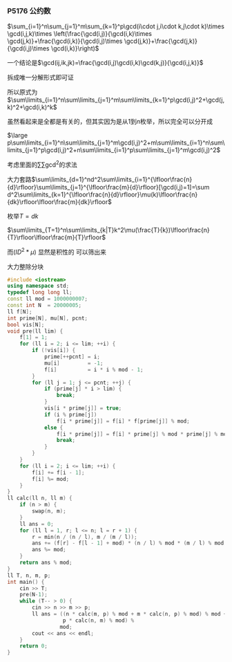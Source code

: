 ### P5176 公约数

$\sum_{i=1}^n\sum_{j=1}^m\sum_{k=1}^p\gcd(i\cdot j,i\cdot k,j\cdot k)\times \gcd(i,j,k)\times \left(\frac{\gcd(i,j)}{\gcd(i,k)\times \gcd(j,k)}+\frac{\gcd(i,k)}{\gcd(i,j)\times \gcd(j,k)}+\frac{\gcd(j,k)}{\gcd(i,j)\times \gcd(i,k)}\right)$

一个结论是$\gcd(ij,ik,jk)=\frac{\gcd(i,j)\gcd(i,k)\gcd(k,j)}{\gcd(i,j,k)}$

拆成唯一分解形式即可证

所以原式为$\sum\limits_{i=1}^n\sum\limits_{j=1}^m\sum\limits_{k=1}^p\gcd(i,j)^2+\gcd(j,k)^2+\gcd(i,k)^k$

虽然看起来是全都是有关的，但其实因为是从$1$到$n$枚举，所以完全可以分开成

$\large p\sum\limits_{i=1}^n\sum\limits_{j=1}^m\gcd(i,j)^2+m\sum\limits_{i=1}^n\sum\limits_{j=1}^p\gcd(i,j)^2+n\sum\limits_{i=1}^p\sum\limits_{j=1}^m\gcd(i,j)^2$ 

考虑里面的$\sum\sum\gcd^2$的求法

大力套路$\sum\limits_{d=1}^nd^2\sum\limits_{i=1}^{\lfloor\frac{n}{d}\rfloor}\sum\limits_{j=1}^{\lfloor\frac{m}{d}\rfloor}[\gcd(i,j)=1]=\sum d^2\sum\limits_{k=1}^{\lfloor\frac{n}{d}\rfloor}\mu(k)\lfloor\frac{n}{dk}\rfloor\lfloor\frac{m}{dk}\rfloor$

枚举$T=dk$

$\sum\limits_{T=1}^n\sum\limits_{k|T}k^2\mu(\frac{T}{k})\lfloor\frac{n}{T}\rfloor\lfloor\frac{m}{T}\rfloor$

而$(ID^2*\mu)$ 显然是积性的 可以筛出来

大力整除分块

```cpp
#include <iostream>
using namespace std;
typedef long long ll;
const ll mod = 1000000007;
const int N  = 20000005;
ll f[N];
int prime[N], mu[N], pcnt;
bool vis[N];
void pre(ll lim) {
    f[1] = 1;
    for (ll i = 2; i <= lim; ++i) {
        if (!vis[i]) {
            prime[++pcnt] = i;
            mu[i]         = -1;
            f[i]          = i * i % mod - 1;
        }
        for (ll j = 1; j <= pcnt; ++j) {
            if (prime[j] * i > lim) {
                break;
            }
            vis[i * prime[j]] = true;
            if (i % prime[j])
                f[i * prime[j]] = f[i] * f[prime[j]] % mod;
            else {
                f[i * prime[j]] = f[i] * prime[j] % mod * prime[j] % mod;
                break;
            }
        }
    }
    for (ll i = 2; i <= lim; ++i) {
        f[i] += f[i - 1];
        f[i] %= mod;
    }
}
ll calc(ll n, ll m) {
    if (n > m) {
        swap(n, m);
    }
    ll ans = 0;
    for (ll l = 1, r; l <= n; l = r + 1) {
        r = min(n / (n / l), m / (m / l));
        ans += (f[r] - f[l - 1] + mod) * (n / l) % mod * (m / l) % mod;
        ans %= mod;
    }
    return ans % mod;
}
ll T, n, m, p;
int main() {
    cin >> T;
    pre(N-1);
    while (T-- > 0) {
        cin >> n >> m >> p;
        ll ans = ((n * calc(m, p) % mod + m * calc(n, p) % mod) % mod +
                  p * calc(n, m) % mod) %
                 mod;
        cout << ans << endl;
    }
    return 0;
}
```

